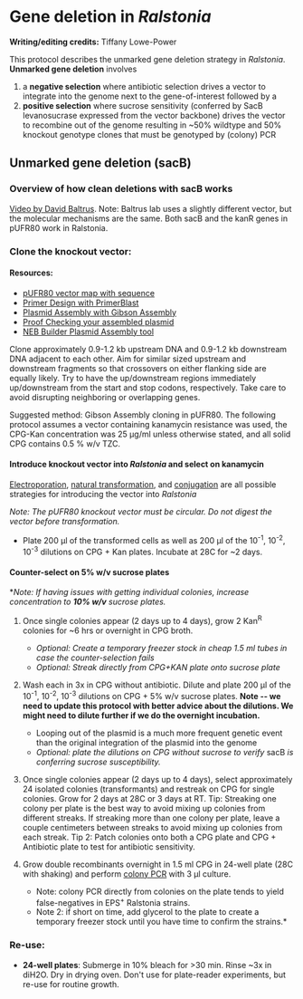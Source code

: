 # Gene deletion in *Ralstonia*

**Writing/editing credits:** Tiffany Lowe-Power

This protocol describes the unmarked gene deletion strategy in *Ralstonia*. 
**Unmarked gene deletion** involves 
1. a **negative selection** where antibiotic selection drives a vector to integrate into the genome next to the gene-of-interest followed by a 
1. **positive selection** where sucrose sensitivity (conferred by SacB levanosucrase expressed from the vector backbone) drives the vector to recombine out of the genome resulting in ~50% wildtype and 50% knockout genotype clones that must be genotyped by (colony) PCR

## Unmarked gene deletion (sacB)

### Overview of how clean deletions with sacB works
[Video by David Baltrus](https://www.youtube.com/watch?v=kU2U5YVSVBQ&ab_channel=UAMicro428).  Note: Baltrus lab uses a slightly different vector, but the molecular mechanisms are the same. Both sacB and the kanR genes in pUFR80 work in Ralstonia. 

### Clone the knockout vector:

#### Resources:
* [pUFR80 vector map with sequence](https://benchling.com/s/SGEEU7/edit)
* [Primer Design with PrimerBlast](primerblast.md)
* [Plasmid Assembly with Gibson Assembly](gibson_assembly.md)
* [Proof Checking your assembled plasmid](plasmid_proofing.md)
* [NEB Builder Plasmid Assembly tool](https://nebuilder.neb.com/#!/) 

Clone approximately 0.9-1.2 kb upstream DNA and 0.9-1.2 kb downstream DNA adjacent to each other. 
Aim for similar sized upstream and downstream fragments so that crossovers on either flanking side are equally likely. 
Try to have the up/downstream regions immediately up/downstream from the start and stop codons, respectively. 
Take care to avoid disrupting neighboring or overlapping genes.

Suggested method: Gibson Assembly cloning in pUFR80. 
The following protocol assumes a vector containing kanamycin resistance was used, the CPG-Kan concentration was 25 μg/ml unless otherwise stated, and all solid CPG contains 0.5 % w/v TZC.

#### Introduce knockout vector into *Ralstonia* and select on kanamycin
[Electroporation](electrocompetent_cells.md), [natural transformation](natural_transformation.md), and [conjugation](conjugation_WM3064.md) are all possible strategies for introducing the vector into *Ralstonia*  

*Note: The pUFR80 knockout vector must be circular. Do not digest the vector before transformation.*

* Plate 200 μl of the transformed cells as well as 200 μl of the 10<sup>-1</sup>, 10<sup>-2</sup>, 10<sup>-3</sup> dilutions on CPG + Kan plates. Incubate at 28C for ~2 days.

#### Counter-select on 5% w/v sucrose plates ###

   **Note: If having issues with getting individual colonies, increase concentration to __10% w/v__ sucrose plates.* 

1. Once single colonies appear (2 days up to 4 days), grow 2 Kan<sup>R</sup> colonies for ~6 hrs or overnight in CPG broth. 
    * *Optional: Create a temporary freezer stock in cheap 1.5 ml tubes in case the counter-selection fails*
    * *Optional: Streak directly from CPG+KAN plate onto sucrose plate* 

2. Wash each in 3x in CPG without antibiotic. Dilute and plate 200 μl of the 10<sup>-1</sup>, 10<sup>-2</sup>, 10<sup>-3</sup> dilutions on CPG + 5% w/v sucrose plates. **Note -- we need to update this protocol with better advice about the dilutions. We might need to dilute further if we do the overnight incubation.**
    * Looping out of the plasmid is a much more frequent genetic event than the original integration of the plasmid into the genome
    * *Optional: plate the dilutions on CPG without sucrose to verify* sacB *is conferring sucrose susceptibility.*

3. Once single colonies appear (2 days up to 4 days), select approximately 24 isolated colonies (transformants) and restreak on CPG for single colonies. 
Grow for 2 days at 28C or 3 days at RT.
   Tip: Streaking one colony per plate is the best way to avoid mixing up colonies from different streaks. If streaking more than one colony per plate, leave a couple centimeters between streaks to avoid mixing up colonies from each streak.
   Tip 2: Patch colonies onto both a CPG plate and CPG + Antibiotic plate to test for antibiotic sensitivity.

4. Grow double recombinants overnight in 1.5 ml CPG in 24-well plate (28C with shaking) and perform [colony PCR](colony_pcr.md) with 3 μl culture. 
    * Note: colony PCR directly from colonies on the plate tends to yield false-negatives in EPS<sup>+</sup> Ralstonia strains. 
    * Note 2: if short on time, add glycerol to the plate to create a temporary freezer stock until you have time to confirm the strains.*

### Re-use:
* **24-well plates**: 
Submerge in 10% bleach for >30 min. 
Rinse ~3x in diH2O. Dry in drying oven. 
Don't use for plate-reader experiments, but re-use for routine growth. 
